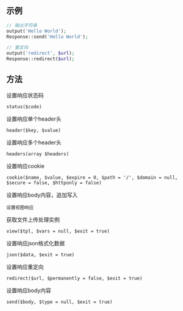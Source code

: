 示例
----
```php
// 输出字符串
output('Hello World');
Response::send('Hello World');

// 重定向
output('redirect', $url);
Response::redirect($url);
```


方法
----
设置响应状态码

```
status($code)
```
设置响应单个header头

```
header($key, $value)
```
设置响应多个header头

```
headers(array $headers)
```
设置响应cookie

```
cookie($name, $value, $expire = 0, $path = '/', $domain = null, $secure = false, $httponly = false)
```
设置响应body内容，追加写入

```
设置视图响应
```
获取文件上传处理实例

```
view($tpl, $vars = null, $exit = true)
```
设置响应json格式化数据

```
json($data, $exit = true)
```
设置响应重定向

```
redirect($url, $permanently = false, $exit = true)
```
设置响应body内容

```
send($body, $type = null, $exit = true)
```
